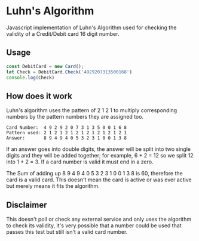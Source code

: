 # Luhn's Algorithm

Javascript implementation of Luhn's Algorithm used for checking the validity of a Credit/Debit card 16 digit number.


## Usage
```javascript
const DebitCard = new Card();
let Check = DebitCard.Check('4929207313500168')
console.log(Check)
```

## How does it work

Luhn's algorithm uses the pattern of 2 1 2 1 to multiply corresponding numbers by the pattern numbers they are assigned too.
```
Card Number:  4 9 2 9 2 0 7 3 1 3 5 0 0 1 6 8 
Pattern used: 2 1 2 1 2 1 2 1 2 1 2 1 2 1 2 1
Answer:       8 9 4 9 4 0 5 3 2 3 1 0 0 1 3 8
```

If an answer goes into double digits, the answer will be split into two single digits and they will be added together; for example, 6 * 2 = 12 so we split 12 into 1 + 2 = 3. If a card number is valid it must end in a zero. 

The Sum of adding up 8 9 4 9 4 0 5 3 2 3 1 0 0 1 3 8 is 60, therefore the card is a valid card. This doesn't mean the card is active or was ever active but merely means it fits the algorithm.


## Disclaimer

This doesn't poll or check any external service and only uses the algorithm to check its validity, it's very possible that a number could be used that passes this test but still isn't a valid card number.